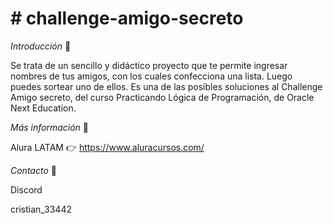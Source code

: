 <h1># challenge-amigo-secreto</h1>

<em>Introducción</em> :rocket:

Se trata de un sencillo y didáctico proyecto que te permite ingresar nombres de tus amigos, con los cuales confecciona una lista. Luego puedes sortear uno de ellos.
Es una de las posibles soluciones al Challenge Amigo secreto, del curso Practicando Lógica de Programación, de Oracle Next Education.

<em>Más información</em> :blue_book:

Alura LATAM :point_right: https://www.aluracursos.com/

<em>Contacto</em> :iphone:

Discord

cristian_33442
